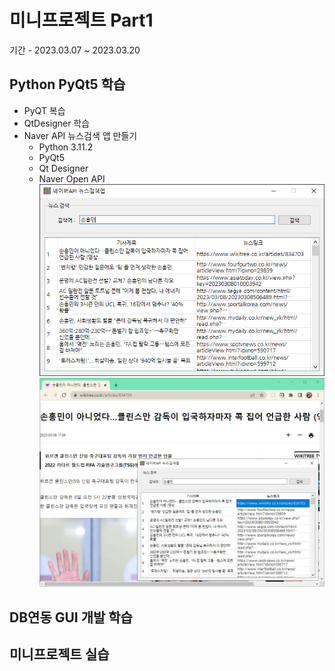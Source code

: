 # 미니프로젝트 Part1
기간 - 2023.03.07 ~ 2023.03.20

## Python PyQt5 학습
- PyQT 복습
- QtDesigner 학습
- Naver API 뉴스검색 앱 만들기
  - Python 3.11.2
  - PyQt5
  - Qt Designer
  - Naver Open API
![네이버 뉴스앱](https://raw.githubusercontent.com/SoYoungHW/miniprojects/main/images/navernews.png)
![네이버 뉴스앱](https://raw.githubusercontent.com/SoYoungHW/miniprojects/main/images/naverNews02.png)


## DB연동 GUI 개발 학습

## 미니프로젝트 실습
